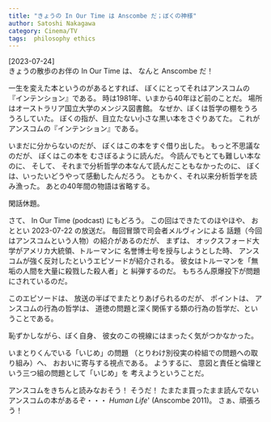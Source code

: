 ```yaml
---
title: "きょうの In Our Time は Anscombe だ；ぼくの神様"
author: Satoshi Nakagawa
category: Cinema/TV
tags:  philosophy ethics
---
```


[2023-07-24]  
 きょうの散歩のお伴の In Our Time は、
なんと Anscombe だ！

 一生を変えた本というのがあるとすれば、
ぼくにとってそれはアンスコムの『インテンション』である。
時は1981年、いまから40年ほど前のことだ。
場所はオーストラリア国立大学のメンジス図書館。
なぜか、ぼくは哲学の棚をうろうろしていた。
ぼくの指が、目立たない小さな黒い本をさぐりあてた。
これがアンスコムの『インテンション』である。

 いまだに分からないのだが、
ぼくはこの本をすぐ借り出した。
もっと不思議なのだが、
ぼくはこの本を
むさぼるように読んだ。
今読んでもとても難しい本なのに、
そして、
それまで分析哲学の本なんて読んだこともなかったのに、
ぼくは、いったいどうやって感動したんだろう。
ともかく、それ以来分析哲学を読み漁った。
あとの40年間の物語は省略する。

 閑話休題。

 さて、
In Our Time (podcast) にもどろう。
この回はできたてのほやほや、
おととい 2023-07-22 の放送だ。
毎回冒頭で司会者メルヴィンによる
話題（今回はアンスコムという人物）の紹介があるのだが、
まずは、
オックスフォード大学がアメリカ大統領、トルーマンに
名誉博士号を授与しようとした時、
アンスコムが強く反対したというエピソードが紹介される。
彼女はトルーマンを「無垢の人間を大量に殺戮した殺人者」と
糾弾するのだ。
もちろん原爆投下が問題にされているのだ。

 このエピソードは、
放送の半ばでまたとりあげられるのだが、
ポイントは、
アンスコムの行為の哲学は、
道徳の問題と深く関係する類の行為の哲学だ、ということである。

 恥ずかしながら、ぼく自身、
彼女のこの視線にはまったく気がつかなかった。

 いまとりくんでいる「いじめ」の問題
（とりわけ別役実の枠組での問題への取り組み）へ、
おおいに寄与する視点である。
ようするに、
意図と責任と倫理という三つ組の問題として「いじめ」を
考えようということだ。

 アンスコムをきちんと読みなおそう！
そうだ！
たまたま買ったまま読んでないアンスコムの本があるぞ・・・
_Human Life_'
(Anscombe 2011)。
さぁ、頑張ろう！

